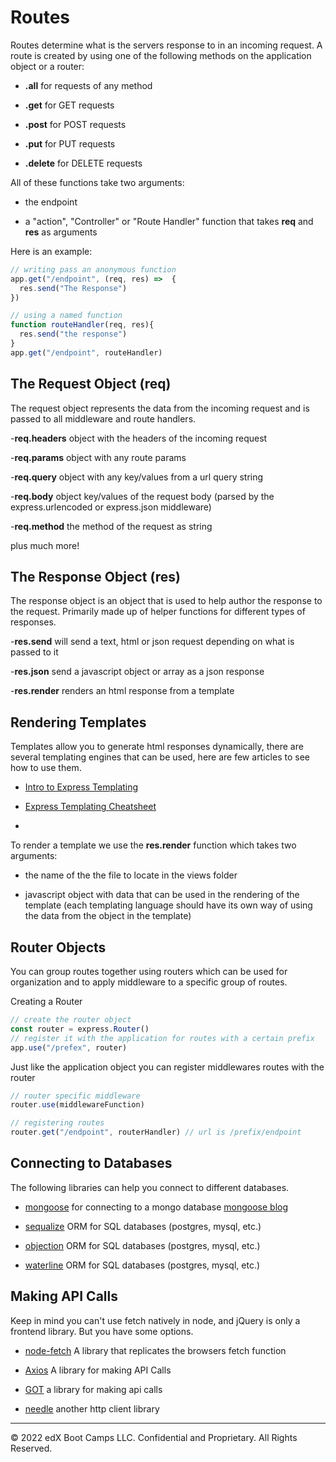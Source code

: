 # Routes
Routes determine what is the servers response to in an incoming request. A route is created by using one of the following methods on the application object or a router:

* **.all** for requests of any method

* **.get** for GET requests

* **.post** for POST requests

* **.put** for PUT requests

* **.delete** for DELETE requests

All of these functions take two arguments:

* the endpoint

* a "action", "Controller" or "Route Handler" function that takes **req** and **res** as arguments

Here is an example:

```js
// writing pass an anonymous function
app.get("/endpoint", (req, res) =>  {
  res.send("The Response")
})

// using a named function
function routeHandler(req, res){
  res.send("the response")
}
app.get("/endpoint", routeHandler)
```

## The Request Object (req)
The request object represents the data from the incoming request and is passed to all middleware and route handlers.

-**req.headers** object with the headers of the incoming request

-**req.params** object with any route params

-**req.query** object with any key/values from a url query string

-**req.body** object key/values of the request body (parsed by the express.urlencoded or express.json middleware)

-**req.method** the method of the request as string

plus much more!

## The Response Object (res)
The response object is an object that is used to help author the response to the request. Primarily made up of helper functions for different types of responses.

-**res.send** will send a text, html or json request depending on what is passed to it

-**res.json** send a javascript object or array as a json response

-**res.render** renders an html response from a template

## Rendering Templates
Templates allow you to generate html responses dynamically, there are several templating engines that can be used, here are few articles to see how to use them.

* [Intro to Express Templating](https://tuts.alexmercedcoder.com/2021/3/expresstemplatingintro/)

* [Express Templating Cheatsheet](https://tuts.alexmercedcoder.com/2021/10/express_templating_cheatsheet/)
* 
To render a template we use the **res.render** function which takes two arguments:

* the name of the the file to locate in the views folder

* javascript object with data that can be used in the rendering of the template (each templating language should have its own way of using the data from the object in the template)

## Router Objects
You can group routes together using routers which can be used for organization and to apply middleware to a specific group of routes.

Creating a Router

```js
// create the router object
const router = express.Router()
// register it with the application for routes with a certain prefix
app.use("/prefex", router)
```

Just like the application object you can register middlewares routes with the router

```js
// router specific middleware
router.use(middlewareFunction)

// registering routes
router.get("/endpoint", routerHandler) // url is /prefix/endpoint
```

## Connecting to Databases
The following libraries can help you connect to different databases.

* [mongoose](https://www.npmjs.com/package/mongoose) for connecting to a mongo database [mongoose blog](https://tuts.alexmercedcoder.com/2020/ExpressMongo/)

* [sequalize](https://www.npmjs.com/package/sequelize) ORM for SQL databases (postgres, mysql, etc.)

* [objection](https://www.npmjs.com/package/objection) ORM for SQL databases (postgres, mysql, etc.)

* [waterline](https://www.npmjs.com/package/waterline) ORM for SQL databases (postgres, mysql, etc.)

## Making API Calls
Keep in mind you can't use fetch natively in node, and jQuery is only a frontend library. But you have some options.

* [node-fetch](https://www.npmjs.com/package/node-fetch) A library that replicates the browsers fetch function

* [Axios](https://www.npmjs.com/package/axios) A library for making API Calls

* [GOT](https://www.npmjs.com/package/got) a library for making api calls

* [needle](https://www.npmjs.com/package/needle) another http client library

---
© 2022 edX Boot Camps LLC. Confidential and Proprietary. All Rights Reserved.